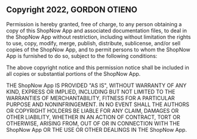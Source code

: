 ## Copyright 2022, GORDON OTIENO


Permission is hereby granted, free of charge, to any person obtaining a copy of this ShopNow App and associated documentation files, to deal in the ShopNow App without restriction, including without limitation the rights to use, copy, modify, merge, publish, distribute, sublicense, and/or sell copies of the ShopNow App, and to permit persons to whom the ShopNow App is furnished to do so, subject to the following conditions:

The above copyright notice and this permission notice shall be included in all copies or substantial portions of the ShopNow App.

THE ShopNow App IS PROVIDED "AS IS", WITHOUT WARRANTY OF ANY KIND, EXPRESS OR IMPLIED, INCLUDING BUT NOT LIMITED TO THE WARRANTIES OF MERCHANTABILITY, FITNESS FOR A PARTICULAR PURPOSE AND NONINFRINGEMENT. IN NO EVENT SHALL THE AUTHORS OR COPYRIGHT HOLDERS BE LIABLE FOR ANY CLAIM, DAMAGES OR OTHER LIABILITY, WHETHER IN AN ACTION OF CONTRACT, TORT OR OTHERWISE, ARISING FROM, OUT OF OR IN CONNECTION WITH THE ShopNow App OR THE USE OR OTHER DEALINGS IN THE ShopNow App.
